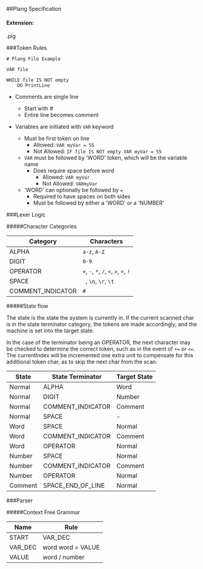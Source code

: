 ##Plang Specification

#### Extension: 

.plg

###Token Rules

```
# Plang File Example

VAR file

WHILE file IS NOT empty
    DO PrintLine
```

 - Comments are single line
    - Start with #
    - Entire line becomes comment
    
 - Variables are initiated with `VAR` keyword
    - Must be first token on line
        - Allowed: `VAR myVar = 55`
        - Not Allowed: `IF file IS NOT empty VAR myVar = 55`
    - `VAR` must be followed by 'WORD' token, which will be the variable name
        - Does require space before word
            - Allowed: `VAR myVar`
            - Not Allowed: `VARmyVar`
    - 'WORD' can optionally be followed by `=`
        - Required to have spaces on both sides
        - Must be followed by either a 'WORD' or a 'NUMBER'
        
    
###Lexer Logic

#####Character Categories

Category | Characters
---------|-----------
ALPHA|`a-z`, `A-Z`
DIGIT|`0-9`
OPERATOR|`+`, `-`, `*`, `/`, `<`, `>`, `=`, `!`
SPACE|` `, `\n`, `\r`, `\t`
COMMENT_INDICATOR|`#` 

#####State flow

The state is the state the system is currently in. If the current scanned char is in the state terminator category, the tokens are made accordingly, and the machine is set into the target state.

In the case of the terminator being an OPERATOR, the next character may be checked to determine the correct token, such as in the event of `+=` or `<=`. 
The currentIndex will be incremented one extra unit to compensate for this additional token char, as to skip the next char from the scan.

State | State Terminator | Target State
----|-----|-----
Normal|ALPHA|Word
Normal|DIGIT|Number
Normal|COMMENT_INDICATOR|Comment
Normal|SPACE|-
Word|SPACE|Normal
Word|COMMENT_INDICATOR|Comment
Word|OPERATOR|Normal
Number|SPACE|Normal
Number|COMMENT_INDICATOR|Comment
Number|OPERATOR|Normal
Comment|SPACE_END_OF_LINE|Normal

###Parser

#####Context Free Grammar

Name | Rule
---- | ----
START | VAR_DEC
VAR_DEC | word word = VALUE
VALUE | word / number
 
